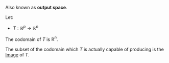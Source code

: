 Also known as **output space**.

Let:
- $T: \mathbb{R}^p \rightarrow \mathbb{R}^n$

The codomain of $T$ is $\mathbb{R}^n$.

The subset of the codomain which $T$ is actually capable of producing is the [Image](Fundamental%20Concepts/Linear%20Algebra/Existence/Image.md) of $T$.